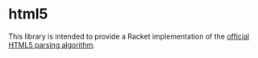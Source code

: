 html5
=====

This library is intended to provide a Racket implementation of the [official HTML5 parsing algorithm][html5-parsing].

[html5-parsing]: https://html.spec.whatwg.org/multipage/syntax.html#parsing "Parsing HTML documents"
